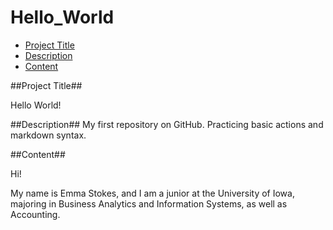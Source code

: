 # Hello_World #


- [Project Title](##Project-Title##)
- [Description](##Description##)
- [Content](##Content##)

##Project Title##

Hello World!

##Description##
My first repository on GitHub. Practicing basic actions and markdown syntax.

##Content##

Hi!

My name is Emma Stokes, and I am a junior at the University of Iowa, majoring in Business Analytics and Information Systems, as well as Accounting.
